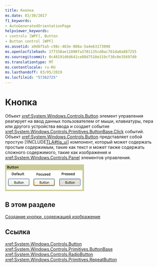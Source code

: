 ```yaml
---
title: Кнопка
ms.date: 03/30/2017
f1_keywords:
- AutoGeneratedOrientationPage
helpviewer_keywords:
- controls [WPF], Button
- Button control [WPF]
ms.assetid: a9d8f5a5-c98c-463e-808a-5a4e63173098
ms.openlocfilehash: 277338ae11090fa3701135cd0ac761da0a887255
ms.sourcegitcommit: 0c48191d6d641ce88d7510e319cf38c0e35697d0
ms.translationtype: MT
ms.contentlocale: ru-RU
ms.lasthandoff: 03/05/2019
ms.locfileid: "57362725"
---
```

# <a name="button"></a>Кнопка
Объект <xref:System.Windows.Controls.Button> элемент управления реагирует на ввод данных пользователем от мыши, клавиатуры, пера или другого устройства ввода и создает событие <xref:System.Windows.Controls.Primitives.ButtonBase.Click> событий. Объект <xref:System.Windows.Controls.Button> представляет собой простую [!INCLUDE[TLA#tla_ui](../../../../includes/tlasharptla-ui-md.md)] компонент, который может содержать простым содержимым, такие как текст и может также содержать сложного содержимого, такие как изображения и <xref:System.Windows.Controls.Panel> элементов управления.  
  
 ![Кнопка состояний](./media/ss-ctl-buttons.bmp "SS_CTL_buttons")  
  
## <a name="in-this-section"></a>В этом разделе  
 [Создание кнопки, содержащей изображение](how-to-create-a-button-that-has-an-image.md)  
  
## <a name="reference"></a>Ссылка  
 <xref:System.Windows.Controls.Button>  
 <xref:System.Windows.Controls.Primitives.ButtonBase>  
 <xref:System.Windows.Controls.RadioButton>  
 <xref:System.Windows.Controls.Primitives.RepeatButton>
